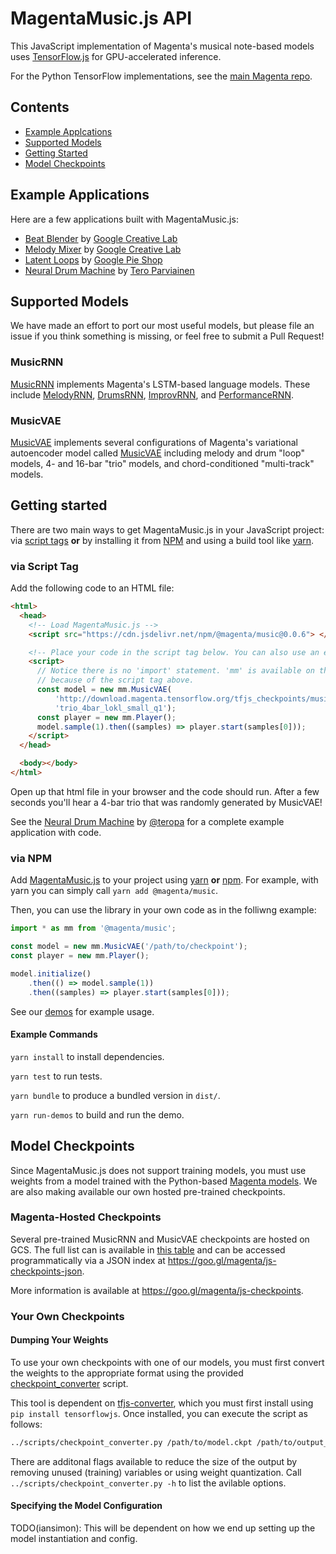 # MagentaMusic.js API

This JavaScript implementation of Magenta's musical note-based models uses [TensorFlow.js](https://js.tensorflow.org) for GPU-accelerated inference.

For the Python TensorFlow implementations, see the [main Magenta repo](https://github.com/tensorflow/magenta).

## Contents

* [Example Applcations](#example-applications)
* [Supported Models](#supported-models)
* [Getting Started](#getting-started)
* [Model Checkpoints](#model-checkpoints)

## Example Applications

Here are a few applications built with MagentaMusic.js:

* [Beat Blender](https://g.co/beatblender) by [Google Creative Lab](https://github.com/googlecreativelab)
* [Melody Mixer](https://g.co/melodymixer) by [Google Creative Lab](https://github.com/googlecreativelab)
* [Latent Loops](https://goo.gl/magenta/latent-loops) by [Google Pie Shop](https://github.com/teampieshop)
* [Neural Drum Machine](https://codepen.io/teropa/pen/RMGxOQ) by [Tero Parviainen](https://github.com/teropa)

## Supported Models

We have made an effort to port our most useful models, but please file an issue if you think something is
missing, or feel free to submit a Pull Request!

### MusicRNN
[MusicRNN](./music_rnn) implements Magenta's LSTM-based language models. These include [MelodyRNN][melody-rnn], [DrumsRNN][drums-rnn], [ImprovRNN][improv-rnn], and [PerformanceRNN][performance-rnn].

### MusicVAE
[MusicVAE](./music_vae) implements several configurations of Magenta's variational autoencoder model called [MusicVAE][music-vae] including melody and drum "loop" models, 4- and 16-bar "trio" models, and chord-conditioned "multi-track" models.

## Getting started

There are two main ways to get MagentaMusic.js in your JavaScript project:
via [script tags](https://developer.mozilla.org/en-US/docs/Learn/HTML/Howto/Use_JavaScript_within_a_webpage) **or** by installing it from [NPM](https://www.npmjs.com/)
and using a build tool like [yarn](https://yarnpkg.com/en/).

### via Script Tag

Add the following code to an HTML file:

```html
<html>
  <head>
    <!-- Load MagentaMusic.js -->
    <script src="https://cdn.jsdelivr.net/npm/@magenta/music@0.0.6"> </script>

    <!-- Place your code in the script tag below. You can also use an external .js file -->
    <script>
      // Notice there is no 'import' statement. 'mm' is available on the index-page
      // because of the script tag above.
      const model = new mm.MusicVAE(
          'http://download.magenta.tensorflow.org/tfjs_checkpoints/music_vae/' +
          'trio_4bar_lokl_small_q1');
      const player = new mm.Player();
      model.sample(1).then((samples) => player.start(samples[0]));
    </script>
  </head>

  <body></body>
</html>
```

Open up that html file in your browser and the code should run. After a few seconds you'll
hear a 4-bar trio that was randomly generated by MusicVAE!

See the [Neural Drum Machine](https://codepen.io/teropa/pen/RMGxOQ) by [@teropa](https://github.com/teropa) for a complete example application with code.

### via NPM

Add [MagentaMusic.js][mm-npm] to your project using [yarn](https://yarnpkg.com/en/) **or** [npm](https://docs.npmjs.com/cli/npm).
For example, with yarn you can simply call `yarn add @magenta/music`.

Then, you can use the library in your own code as in the folliwng example:

```js
import * as mm from '@magenta/music';

const model = new mm.MusicVAE('/path/to/checkpoint');
const player = new mm.Player();

model.initialize()
    .then(() => model.sample(1))
    .then((samples) => player.start(samples[0]));
```

See our [demos](./demos) for example usage.

#### Example Commands

`yarn install` to install dependencies.

`yarn test` to run tests.

`yarn bundle` to produce a bundled version in `dist/`.

`yarn run-demos` to build and run the demo.

## Model Checkpoints

Since MagentaMusic.js does not support training models, you must use weights from a model trained with the Python-based [Magenta models][magenta-models]. We are also making available our own hosted pre-trained checkpoints.

### Magenta-Hosted Checkpoints

Several pre-trained MusicRNN and MusicVAE checkpoints are hosted on GCS. The full list can is available in [this table](checkpoints/README.md#table) and can be accessed programmatically via a JSON index at https://goo.gl/magenta/js-checkpoints-json.

More information is available at https://goo.gl/magenta/js-checkpoints.

### Your Own Checkpoints

#### Dumping Your Weights
To use your own checkpoints with one of our models, you must first convert the weights to the appropriate format using the provided [checkpoint_converter](../scripts/checkpoint_converter.py) script.

This tool is dependent on [tfjs-converter](https://github.com/tensorflow/tfjs-converter), which you must first install using `pip install tensorflowjs`. Once installed, you can execute the script as follows:

```bash
../scripts/checkpoint_converter.py /path/to/model.ckpt /path/to/output_dir
```

There are additonal flags available to reduce the size of the output by removing unused (training) variables or using weight quantization. Call `../scripts/checkpoint_converter.py -h` to list the avilable options.

#### Specifying the Model Configuration

TODO(iansimon): This will be dependent on how we end up setting up the model instantiation and config.

<!-- links -->
[melody-rnn]: https://github.com/tensorflow/magenta/tree/master/magenta/models/melody_rnn
[drums-rnn]: https://github.com/tensorflow/magenta/tree/master/magenta/models/drums_rnn
[improv-rnn]: https://github.com/tensorflow/magenta/tree/master/magenta/models/improv_rnn
[performance-rnn]: https://github.com/tensorflow/magenta/tree/master/magenta/models/performance_rnn
[magenta-models]: https://github.com/tensorflow/magenta/tree/master/magenta/models
[music-vae]: https://g.co/musicvae
[mm-npm]: https://www.npmjs.com/package/@magenta/music
